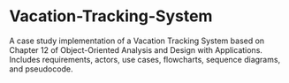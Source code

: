# Vacation-Tracking-System
A case study implementation of a Vacation Tracking System based on Chapter 12 of Object-Oriented Analysis and Design with Applications. Includes requirements, actors, use cases, flowcharts, sequence diagrams, and pseudocode.
